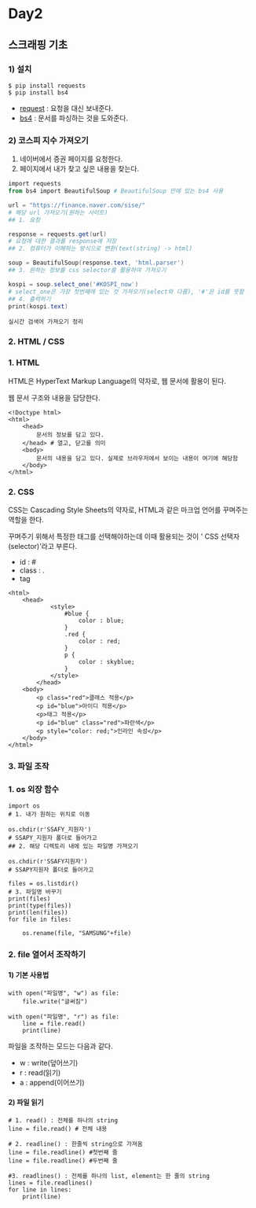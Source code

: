# Day2

##  스크래핑 기초

### 1) 설치

```shell
$ pip install requests
$ pip install bs4
```

* [request]() :  요청을 대신 보내준다.
* [bs4]() :  문서를 파싱하는 것을 도와준다.



### 2) 코스피 지수 가져오기

1. 네이버에서 증권 페이지를 요청한다.
2. 페이지에서 내가 찾고 싶은 내용을 찾는다.

```powershell
import requests
from bs4 import BeautifulSoup # BeautifulSoup 안에 있는 bs4 사용

url = "https://finance.naver.com/sise/" 
# 해당 url 가져오기(원하는 사이트)
## 1. 요청

response = requests.get(url) 
# 요청에 대한 결과를 response에 저장
## 2. 컴퓨터가 이해하는 방식으로 변환(text(string) -> html)

soup = BeautifulSoup(response.text, 'html.parser')
## 3. 원하는 정보를 css selector를 활용하여 가져오기

kospi = soup.select_one('#KOSPI_now')
# select_one은 가장 첫번째에 있는 것 가져오기(select와 다름), '#'은 id를 뜻함
## 4. 출력하기
print(kospi.text)
```



```
실시간 검색어 가져오기 정리
```



### 2. HTML / CSS

### 1. HTML

HTML은 HyperText Markup Language의 약자로, 웹 문서에 활용이 된다.

웹 문서 구조와 내용을 담당한다.

```shell
<!Doctype html>
<html>
	<head>
		문서의 정보를 담고 있다.
	</head> # 열고, 닫고를 의미
	<body>
		문서의 내용을 담고 있다. 실제로 브라우저에서 보이는 내용이 여기에 해당함
	</body>
</html>
```



### 2. CSS

CSS는 Cascading Style Sheets의 약자로, HTML과 같은 마크업 언어를 꾸며주는 역할을 한다.

꾸며주기 위해서 특정한 태그를 선택해야하는데 이때 활용되는 것이 ' CSS 선택자(selector)'라고 부른다.

* id : #
* class : .
* tag

```shell
<html>
	<head>
			<style>
				#blue {
                    color : blue;
				}
				.red {
                    color : red;
				}
				p {
                    color : skyblue;
				}
			</style>
		</head>
	<body>
		<p class="red">클래스 적용</p>
		<p id="blue">아이디 적용</p>
		<p>태그 적용</p>
		<p id="blue" class="red">파란색</p>
		<p style="color: red;">인라인 속성</p>
	</body>
</html>
```



### 3. 파일 조작

### 1. os 외장 함수

```shell
import os
# 1. 내가 원하는 위치로 이동

os.chdir(r'SSAFY_지원자')
# SSAPY_지원자 폴더로 들어가고
## 2. 해당 디렉토리 내에 있는 파일명 가져오기

os.chdir(r'SSAFY지원자')
# SSAPY지원자 폴더로 들어가고

files = os.listdir()
# 3. 파일명 바꾸기
print(files)
print(type(files))
print(len(files))
for file in files:

    os.rename(file, "SAMSUNG"+file)
```



### 2. file 열어서 조작하기

#### 1) 기본 사용법

```
with open("파일명", "w") as file:
	file.write("글써짐")
	
with open("파일명", "r") as file:
	line = file.read()
	print(line)
```

파일을 조작하는 모드는 다음과 같다.

* w : write(덮어쓰기)
* r : read(읽기)
* a : append(이어쓰기)



#### 2) 파일 읽기

```shell
# 1. read() : 전체를 하나의 string
line = file.read() # 전체 내용

# 2. readline() : 한줄씩 string으로 가져옴
line = file.readline() #첫번째 줄
line = file.readline() #두번째 줄

#3. readlines() : 전체를 하나의 list, element는 한 줄의 string
lines = file.readlines()
for line in lines:
	print(line)
```









